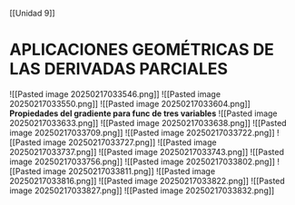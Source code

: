 [[Unidad 9]]

# **APLICACIONES GEOMÉTRICAS DE LAS DERIVADAS PARCIALES**

![[Pasted image 20250217033546.png]]
![[Pasted image 20250217033550.png]]
![[Pasted image 20250217033604.png]]
**Propiedades del gradiente para func de tres variables**
![[Pasted image 20250217033633.png]]
![[Pasted image 20250217033638.png]]
![[Pasted image 20250217033709.png]]
![[Pasted image 20250217033722.png]]
![[Pasted image 20250217033727.png]]
![[Pasted image 20250217033737.png]]
![[Pasted image 20250217033743.png]]
![[Pasted image 20250217033756.png]]
![[Pasted image 20250217033802.png]]
![[Pasted image 20250217033811.png]]
![[Pasted image 20250217033816.png]]
![[Pasted image 20250217033822.png]]
![[Pasted image 20250217033827.png]]
![[Pasted image 20250217033832.png]]
